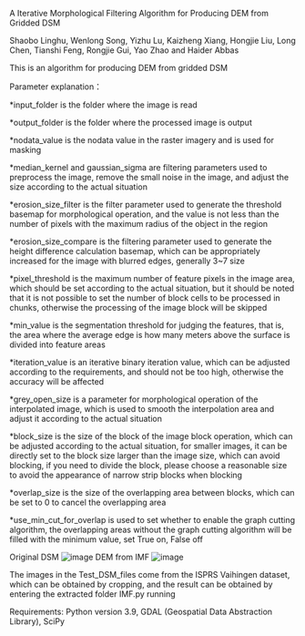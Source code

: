 A Iterative Morphological Filtering Algorithm for Producing DEM from Gridded DSM

Shaobo Linghu, Wenlong Song, Yizhu Lu, Kaizheng Xiang, Hongjie Liu, Long Chen, Tianshi Feng, Rongjie Gui, Yao Zhao and Haider Abbas

This is an algorithm for producing DEM from gridded DSM

Parameter explanation：

*input_folder is the folder where the image is read

*output_folder is the folder where the processed image is output

*nodata_value is the nodata value in the raster imagery and is used for masking

*median_kernel and gaussian_sigma are filtering parameters used to preprocess the image, remove the small noise in the image, and adjust the size according to the actual situation

*erosion_size_filter is the filter parameter used to generate the threshold basemap for morphological operation, and the value is not less than the number of pixels with the maximum radius of the object in the region

*erosion_size_compare is the filtering parameter used to generate the height difference calculation basemap, which can be appropriately increased for the image with blurred edges, generally 3~7 size

*pixel_threshold is the maximum number of feature pixels in the image area, which should be set according to the actual situation, but it should be noted that it is not possible to set the number of block cells to be processed in chunks, otherwise the processing of the image block will be skipped

*min_value is the segmentation threshold for judging the features, that is, the area where the average edge is how many meters above the surface is divided into feature areas

*iteration_value is an iterative binary iteration value, which can be adjusted according to the requirements, and should not be too high, otherwise the accuracy will be affected

*grey_open_size is a parameter for morphological operation of the interpolated image, which is used to smooth the interpolation area and adjust it according to the actual situation

*block_size is the size of the block of the image block operation, which can be adjusted according to the actual situation, for smaller images, it can be directly set to the block size larger than the image size, which can avoid blocking, if you need to divide the block, please choose a reasonable size to avoid the appearance of narrow strip blocks when blocking

*overlap_size is the size of the overlapping area between blocks, which can be set to 0 to cancel the overlapping area

*use_min_cut_for_overlap is used to set whether to enable the graph cutting algorithm, the overlapping areas without the graph cutting algorithm will be filled with the minimum value, set True on, False off

Original DSM
![image](https://github.com/user-attachments/assets/bb5c685a-4f58-4754-94bb-702b0f44a1e4)
DEM from IMF
![image](https://github.com/user-attachments/assets/a3b474bf-04f0-4327-8a3f-a8d03d159b75)

The images in the Test_DSM_files come from the ISPRS Vaihingen dataset, which can be obtained by cropping, and the result can be obtained by entering the extracted folder IMF.py running

Requirements: Python version 3.9, GDAL (Geospatial Data Abstraction Library), SciPy
